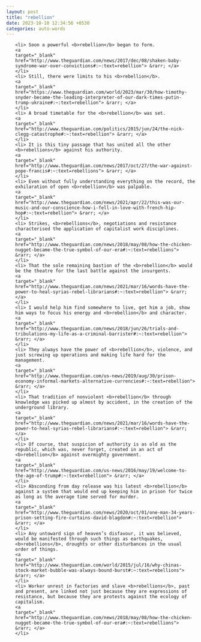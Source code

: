 ```yaml
---
layout: post
title: "rebellion"
date: 2023-10-10 12:34:56 +0530
categories: auto-words
---
```

<ol>

    <li> Soon a powerful <b>rebellion</b> began to form.
    <a 
    target="_blank" 
    href="http://www.theguardian.com/news/2017/dec/08/shaken-baby-syndrome-war-over-convictions#:~:text=rebellion"> &rarr; </a>
    </li>
    <li> Still, there were limits to his <b>rebellion</b>.
    <a 
    target="_blank" 
    href="https://www.theguardian.com/world/2023/mar/30/how-timothy-snyder-became-the-leading-interpreter-of-our-dark-times-putin-trump-ukraine#:~:text=rebellion"> &rarr; </a>
    </li>
    <li> A broad timetable for the <b>rebellion</b> was set.
    <a 
    target="_blank" 
    href="http://www.theguardian.com/politics/2015/jun/24/the-nick-clegg-catastrophe#:~:text=rebellion"> &rarr; </a>
    </li>
    <li> It is this tiny passage that has united all the other <b>rebellions</b> against his authority.
    <a 
    target="_blank" 
    href="http://www.theguardian.com/news/2017/oct/27/the-war-against-pope-francis#:~:text=rebellions"> &rarr; </a>
    </li>
    <li> Even without fully understanding everything on the record, the exhilaration of open <b>rebellion</b> was palpable.
    <a 
    target="_blank" 
    href="http://www.theguardian.com/news/2021/apr/22/this-was-our-music-and-our-conscience-how-i-fell-in-love-with-french-hip-hop#:~:text=rebellion"> &rarr; </a>
    </li>
    <li> Strikes, <b>rebellions</b>, negotiations and resistance characterised the application of capitalist work disciplines.
    <a 
    target="_blank" 
    href="http://www.theguardian.com/news/2018/may/08/how-the-chicken-nugget-became-the-true-symbol-of-our-era#:~:text=rebellions"> &rarr; </a>
    </li>
    <li> That the sole remaining bastion of the <b>rebellion</b> would be the theatre for the last battle against the insurgents.
    <a 
    target="_blank" 
    href="http://www.theguardian.com/news/2021/mar/16/words-have-the-power-to-heal-syrias-rebel-librarians#:~:text=rebellion"> &rarr; </a>
    </li>
    <li> I would help him find somewhere to live, get him a job, show him ways to focus his energy and <b>rebellion</b> and character.
    <a 
    target="_blank" 
    href="http://www.theguardian.com/news/2018/jun/26/trials-and-tribulations-my-life-as-a-criminal-barrister#:~:text=rebellion"> &rarr; </a>
    </li>
    <li> They always have the power of <b>rebellion</b>, violence, and just screwing up operations and making life hard for the management.
    <a 
    target="_blank" 
    href="http://www.theguardian.com/us-news/2019/aug/30/prison-economy-informal-markets-alternative-currencies#:~:text=rebellion"> &rarr; </a>
    </li>
    <li> That tradition of nonviolent <b>rebellion</b> through knowledge was picked up almost by accident, in the creation of the underground library.
    <a 
    target="_blank" 
    href="http://www.theguardian.com/news/2021/mar/16/words-have-the-power-to-heal-syrias-rebel-librarians#:~:text=rebellion"> &rarr; </a>
    </li>
    <li> Of course, that suspicion of authority is as old as the republic, which was, never forget, created in an act of <b>rebellion</b> against overmighty government.
    <a 
    target="_blank" 
    href="http://www.theguardian.com/us-news/2016/may/19/welcome-to-the-age-of-trump#:~:text=rebellion"> &rarr; </a>
    </li>
    <li> Absconding from day release was his latest <b>rebellion</b> against a system that would end up keeping him in prison for twice as long as the average time served for murder.
    <a 
    target="_blank" 
    href="http://www.theguardian.com/news/2020/oct/01/one-man-34-years-prison-setting-fire-curtains-david-blagdon#:~:text=rebellion"> &rarr; </a>
    </li>
    <li> Any untoward sign of heaven’s disfavour, it was believed, would be manifested through such things as earthquakes, <b>rebellions</b>, droughts or other disturbances in the usual order of things.
    <a 
    target="_blank" 
    href="http://www.theguardian.com/world/2015/jul/16/why-chinas-stock-market-bubble-was-always-bound-burst#:~:text=rebellions"> &rarr; </a>
    </li>
    <li> Worker unrest in factories and slave <b>rebellions</b>, past and present, are linked not just because they are expressions of resistance, but because they are protests against the ecology of capitalism.
    <a 
    target="_blank" 
    href="http://www.theguardian.com/news/2018/may/08/how-the-chicken-nugget-became-the-true-symbol-of-our-era#:~:text=rebellions"> &rarr; </a>
    </li>